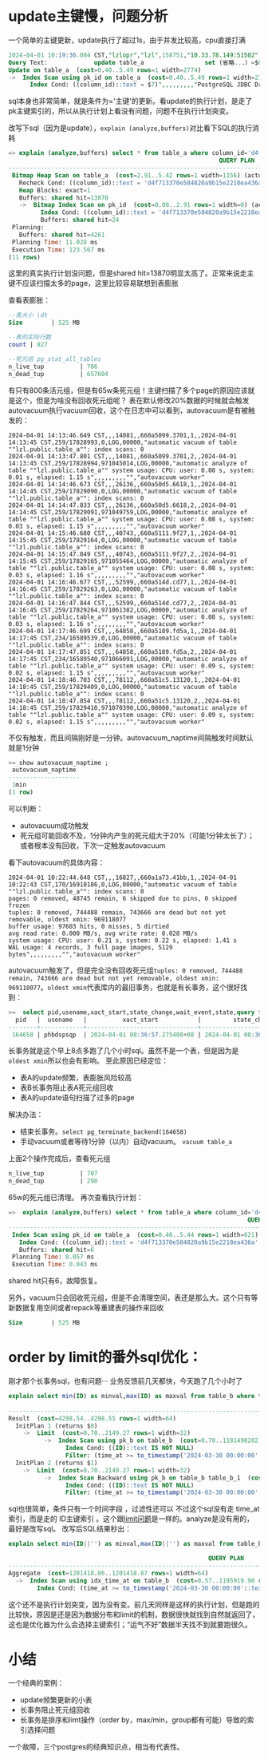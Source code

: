 

  # update主键慢，问题分析
  
  一个简单的主键更新，update执行了超过1s，由于并发比较高，cpu直接打满
  ```sql
  2024-04-01 10:19:36.084 CST,"lzlopr","lzl",158751,"10.33.78.149:51502",66055a6b.26c1f,172,"UPDATE",2024-03-28 19:54:19 CST,528/19816630,970251337,LOG,00000,"duration: 1218.688 ms  plan:
Query Text:             update table_a                 set (省略...）=$6           where column_id =$7
Update on table_a  (cost=0.40..5.49 rows=1 width=2774)
  ->  Index Scan using pk_id on table_a  (cost=0.40..5.49 rows=1 width=2774)
        Index Cond: ((column_id)::text = $7)",,,,,,,,,"PostgreSQL JDBC Driver","client backend"
```
sql本身也非常简单，就是条件为='主键'的更新。看update的执行计划，是走了pk主键索引的，所以从执行计划上看没有问题，问题不在执行计划突变。


改写下sql（因为是update），`explain (analyze,buffers)`对比看下SQL的执行消耗
```sql
=> explain (analyze,buffers) select * from table_a where column_id='d4f713370e584820a9b15e2218ea436a';
                                                           QUERY PLAN                                                            
---------------------------------------------------------------------------------------------------------------------------------
 Bitmap Heap Scan on table_a  (cost=2.91..5.42 rows=1 width=1156) (actual time=55.052..123.354 rows=1 loops=1)
   Recheck Cond: ((column_id)::text = 'd4f713370e584820a9b15e2218ea436a'::text)
   Heap Blocks: exact=1
   Buffers: shared hit=13870
   ->  Bitmap Index Scan on pk_id  (cost=0.00..2.91 rows=1 width=0) (actual time=3.464..3.465 rows=13866 loops=1)
         Index Cond: ((column_id)::text = 'd4f713370e584820a9b15e2218ea436a'::text)
         Buffers: shared hit=24
 Planning:
   Buffers: shared hit=4261
 Planning Time: 11.028 ms
 Execution Time: 123.567 ms
(11 rows)
```
这里的真实执行计划没问题，但是shared hit=13870明显太高了。正常来说走主键不应该扫描太多的page，这里比较容易联想到表膨胀

查看表膨胀：
```sql
--表大小 \dt
Size        | 525 MB
```
```sql
--表的实际行数
count | 827
```
```sql
--死元组 pg_stat_all_tables
n_live_tup          | 786
n_dead_tup          | 657604
```
有只有800条活元组，但是有65w条死元组！主键扫描了多个page的原因应该就是这个，但是为啥没有回收死元组呢？
表在默认修改20%数据的时候就会触发autovacuum执行vacuum回收，这个在日志中可以看到，autovacuum是有被触发的：
```shell
2024-04-01 14:13:46.649 CST,,,14081,,660a5099.3701,1,,2024-04-01 14:13:45 CST,259/17828993,0,LOG,00000,"automatic vacuum of table ""lzl.public.table_a"": index scans: 0
2024-04-01 14:13:47.801 CST,,,14081,,660a5099.3701,2,,2024-04-01 14:13:45 CST,259/17828994,971045014,LOG,00000,"automatic analyze of table ""lzl.public.table_a"" system usage: CPU: user: 0.08 s, system: 0.01 s, elapsed: 1.15 s",,,,,,,,,"","autovacuum worker"
2024-04-01 14:14:46.673 CST,,,26136,,660a50d5.6618,1,,2024-04-01 14:14:45 CST,259/17829090,0,LOG,00000,"automatic vacuum of table ""lzl.public.table_a"": index scans: 0
2024-04-01 14:14:47.833 CST,,,26136,,660a50d5.6618,2,,2024-04-01 14:14:45 CST,259/17829091,971049759,LOG,00000,"automatic analyze of table ""lzl.public.table_a"" system usage: CPU: user: 0.08 s, system: 0.03 s, elapsed: 1.15 s",,,,,,,,,"","autovacuum worker"
2024-04-01 14:15:46.680 CST,,,40743,,660a5111.9f27,1,,2024-04-01 14:15:45 CST,259/17829164,0,LOG,00000,"automatic vacuum of table ""lzl.public.table_a"": index scans: 0
2024-04-01 14:15:47.849 CST,,,40743,,660a5111.9f27,2,,2024-04-01 14:15:45 CST,259/17829165,971055464,LOG,00000,"automatic analyze of table ""lzl.public.table_a"" system usage: CPU: user: 0.08 s, system: 0.03 s, elapsed: 1.16 s",,,,,,,,,"","autovacuum worker"
2024-04-01 14:16:46.677 CST,,,52599,,660a514d.cd77,1,,2024-04-01 14:16:45 CST,259/17829263,0,LOG,00000,"automatic vacuum of table ""lzl.public.table_a"": index scans: 0
2024-04-01 14:16:47.844 CST,,,52599,,660a514d.cd77,2,,2024-04-01 14:16:45 CST,259/17829264,971061382,LOG,00000,"automatic analyze of table ""lzl.public.table_a"" system usage: CPU: user: 0.08 s, system: 0.03 s, elapsed: 1.16 s",,,,,,,,,"","autovacuum worker"
2024-04-01 14:17:46.699 CST,,,64858,,660a5189.fd5a,1,,2024-04-01 14:17:45 CST,234/16589539,0,LOG,00000,"automatic vacuum of table ""lzl.public.table_a"": index scans: 0
2024-04-01 14:17:47.851 CST,,,64858,,660a5189.fd5a,2,,2024-04-01 14:17:45 CST,234/16589540,971066091,LOG,00000,"automatic analyze of table ""lzl.public.table_a"" system usage: CPU: user: 0.09 s, system: 0.02 s, elapsed: 1.15 s",,,,,,,,,"","autovacuum worker"
2024-04-01 14:18:46.703 CST,,,78112,,660a51c5.13120,1,,2024-04-01 14:18:45 CST,259/17829409,0,LOG,00000,"automatic vacuum of table ""lzl.public.table_a"": index scans: 0
2024-04-01 14:18:47.854 CST,,,78112,,660a51c5.13120,2,,2024-04-01 14:18:45 CST,259/17829410,971070390,LOG,00000,"automatic analyze of table ""lzl.public.table_a"" system usage: CPU: user: 0.09 s, system: 0.02 s, elapsed: 1.15 s",,,,,,,,,"","autovacuum worker"		
```
不仅有触发，而且间隔刚好是一分钟。autovacuum_naptime间隔触发时间默认就是1分钟
```sql
>= show autovacuum_naptime ;
 autovacuum_naptime 
--------------------
 1min
(1 row)
```
可以判断：
 - autovacuum成功触发
 - 死元组可能回收不及，1分钟内产生的死元组大于20%（可能1分钟太长了）；或者根本没有回收，下次一定触发autovacuum

看下autovacuum的具体内容：
```shell
2024-04-01 10:22:44.648 CST,,,16827,,660a1a73.41bb,1,,2024-04-01 10:22:43 CST,170/16910186,0,LOG,00000,"automatic vacuum of table ""lzl.public.table_a"": index scans: 0
pages: 0 removed, 48745 remain, 6 skipped due to pins, 0 skipped frozen
tuples: 0 removed, 744488 remain, 743666 are dead but not yet removable, oldest xmin: 969118077
buffer usage: 97603 hits, 0 misses, 5 dirtied
avg read rate: 0.000 MB/s, avg write rate: 0.028 MB/s
system usage: CPU: user: 0.21 s, system: 0.22 s, elapsed: 1.41 s
WAL usage: 4 records, 3 full page images, 5129 bytes",,,,,,,,,"","autovacuum worker"
```
autovacuum触发了，但是完全没有回收死元组`tuples: 0 removed, 744488 remain, 743666 are dead but not yet removable, oldest xmin: 969118077`。`oldest xmin`代表库内的最旧事务，也就是有长事务，这个很好找到：
```sql
>=  select pid,usename,xact_start,state_change,wait_event,state,query from  pg_stat_activity where state<>'idle' order by xact_start ;
  pid   |  usename   |          xact_start           |         state_change          |     wait_event      |        state        |                                                                              
--------+------------+-------------------------------+-------------------------------+---------------------+---------------------+------------------------------------------------------------------------------
 164658 | phbdspsqp  | 2024-04-01 08:36:57.275408+08 | 2024-04-01 08:36:57.299609+08 | DataFileRead        | active              | SELECT "minval","maxval" FROM (select min(ID) as minval,max(TRACK
```
长事务就是这个早上8点多跑了几个小时sql。虽然不是一个表，但是因为是`oldest xmin`所以也会有影响。
至此原因已经定位：
 - 表A的update频繁，表膨胀风险较高
 - 表B长事务阻止表A死元组回收
 - 表A的update语句扫描了过多的page

解决办法：
 - 结束长事务。`select pg_terminate_backend(164658)`
 - 手动vacuum或者等待1分钟（以内）自动vacuum。 `vacuum table_a`

上面2个操作完成后，查看死元组
```sql
n_live_tup          | 707
n_dead_tup          | 298
```
65w的死元组已清理。
再次查看执行计划：

```sql
=>  explain (analyze,buffers) select * from table_a where column_id='d4f713370e584820a9b15e2218ea436a';
                                                                   QUERY PLAN                                                                    
-------------------------------------------------------------------------------------------------------------------------------------------------
 Index Scan using pk_id on table_a  (cost=0.40..5.44 rows=1 width=621) (actual time=0.026..0.029 rows=1 loops=1)
   Index Cond: ((column_id)::text = 'd4f713370e584820a9b15e2218ea436a'::text)
   Buffers: shared hit=6
 Planning Time: 0.057 ms
 Execution Time: 0.043 ms
```
shared hit只有6，故障恢复。

另外，vacuum只会回收死元组，但是不会清理空间，表还是那么大。这个只有等新数据复用空间或者repack等重建表的操作来回收
```sql
Size        | 525 MB
```

 
 # order by limit的番外sql优化：
刚才那个长事务sql，也有问题···
业务反馈前几天都快，今天跑了几个小时了
 ```sql
 explain select min(ID) as minval,max(ID) as maxval from table_b where time_at >= to_timestamp('2024-03-30 00:00:00','yyyy-MM-dd HH24:mi:ss');
                                                                             QUERY PLAN                                                                             
--------------------------------------------------------------------------------------------------------------------------------------------------------------------
 Result  (cost=4298.54..4298.55 rows=1 width=64)
   InitPlan 1 (returns $0)
     ->  Limit  (cost=0.70..2149.27 rows=1 width=32)
           ->  Index Scan using pk_b on table_b  (cost=0.70..1181490202.27 rows=549896 width=32)
                 Index Cond: ((ID)::text IS NOT NULL)
                 Filter: (time_at >= to_timestamp('2024-03-30 00:00:00'::text, 'yyyy-MM-dd HH24:mi:ss'::text))
   InitPlan 2 (returns $1)
     ->  Limit  (cost=0.70..2149.27 rows=1 width=32)
           ->  Index Scan Backward using pk_b on table_b table_b_1  (cost=0.70..1181490202.27 rows=549896 width=32)
                 Index Cond: ((ID)::text IS NOT NULL)
                 Filter: (time_at >= to_timestamp('2024-03-30 00:00:00'::text, 'yyyy-MM-dd HH24:mi:ss'::text))
 ```
 sql也很简单，条件只有一个时间字段 ，过滤性还可以
 不过这个sql没有走 time_at 索引，而是走的 ID主键索引  。这个跟[limit问题](https://blog.csdn.net/qq_40687433/article/details/134387782?spm=1001.2014.3001.5501)是一样的。analyze是没有用的，最好是改写sql。
 改写后SQL结果秒出：
 ```sql
 explain select min(ID||'') as minval,max(ID||'') as maxval from table_b where time_at >= to_timestamp('2024-03-30 00:00:00','yyyy-MM-dd HH24:mi:ss')

                                                         QUERY PLAN                                                         
----------------------------------------------------------------------------------------------------------------------------
 Aggregate  (cost=1201418.86..1201418.87 rows=1 width=64)
   ->  Index Scan using idx_time_at on table_b  (cost=0.57..1195919.90 rows=549896 width=33)
         Index Cond: (time_at >= to_timestamp('2024-03-30 00:00:00'::text, 'yyyy-MM-dd HH24:mi:ss'::text))
```
这个还不是执行计划突变，因为没有变。前几天同样是这样的执行计划，但是跑的比较快，原因是还是因为数据分布和limit的机制，数据很快就找到自然就返回了，这也是优化器为什么会选择主键索引；“运气不好”数据半天找不到就要跑很久。

# 小结
一个经典的案例：
 - update频繁更新的小表
 - 长事务阻止死元组回收
 - 长事务是排序和limt操作（order by，max/min，group都有可能）导致的索引选择问题

一个故障，三个postgres的经典知识点，相当有代表性。

